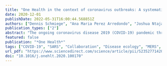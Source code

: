 ```yaml
---
title: "One Health in the context of coronavirus outbreaks: A systematic literature review"
date: 2020-12-01
publishDate: 2022-05-31T16:00:44.568851Z
authors: ["Dennis Schmiege", "Ana Maria Perez Arredondo", "Joshua Ntajal", "Juliana Minetto Gellert Paris", "Merveille Koissi Savi", "Krupali Patel", "Sandul Yasobant", "Timo Falkenberg"]
publication_types: ["2"]
abstract: "The ongoing coronavirus disease 2019 (COVID-19) pandemic threatens global health thereby causing unprecedented social, economic, and political disruptions. One way to prevent such a pandemic is through interventions at the human-animal-environment interface by using an integrated One Health (OH) approach. This systematic literature review documented the three coronavirus outbreaks, i.e. SARS, MERS, COVID-19, to evaluate the evolution of the OH approach, including the identification of key OH actions taken for prevention, response, and control. The OH understandings identified were categorized into three distinct patterns: institutional coordination and collaboration, OH in action/implementation, and extended OH (i.e. a clear involvement of the environmental domain). Across all studies, OH was most often framed as OH in action/implementation and least often in its extended meaning. Utilizing OH as institutional coordination and collaboration and the extended OH both increased over time. OH actions were classified into twelve sub-groups and further categorized as classical OH actions (i.e. at the human-animal interface), classical OH actions with outcomes to the environment, and extended OH actions. The majority of studies focused on human-animal interaction, giving less attention to the natural and built environment. Different understandings of the OH approach in practice and several practical limitations might hinder current efforts to achieve the operationalization of OH by combining institutional coordination and collaboration with specific OH actions. The actions identified here are a valuable starting point for evaluating the stage of OH development in different settings. This study showed that by moving beyond the classical OH approach and its actions towards a more extended understanding, OH can unfold its entire capacity thereby improving preparedness and mitigating the impacts of the next outbreak."
featured: false
publication: "*One Health*"
tags: ["COVID-19", "SARS", "Collaboration", "Disease ecology", "MERS", "One Health"]
url_pdf: "https://www.sciencedirect.com/science/article/pii/S2352771420302718"
doi: "10.1016/j.onehlt.2020.100170"
---
```


